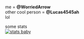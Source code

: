 me = **@WorriedArrow**<br>
other cool person = **@Lucas4545ah**<br>
lol

some stats<br>
[![stats baby](https://github-readme-stats.vercel.app/api?username=WorriedArrow&show_icons=true&theme=dracula)](https://www.youtube.com/embed/dQw4w9WgXcQ?controls=0)
